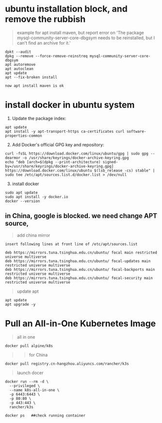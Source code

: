 # ubuntu installation block, and remove the rubbish
> example for apt install maven, but report error on 'The package mysql-community-server-core-dbgsym needs to be reinstalled, but I can't find an archive for it.'
```
dpkt --audit
dpkg --remove --force-remove-reinstreq mysql-community-server-core-dbgsym
apt autoremove
apt autoclean
apt update
apt --fix-broken install

now apt install maven is ok
```

# install docker in ubuntu system
1. Update the package index:
```
apt update
apt install -y apt-transport-https ca-certificates curl software-properties-common
```
2. Add Docker's official GPG key and repository:
```
curl -fsSL https://download.docker.com/linux/ubuntu/gpg | sudo gpg --dearmor -o /usr/share/keyrings/docker-archive-keyring.gpg
echo "deb [arch=$(dpkg --print-architecture) signed-by=/usr/share/keyrings/docker-archive-keyring.gpg] https://download.docker.com/linux/ubuntu $(lsb_release -cs) stable" | sudo tee /etc/apt/sources.list.d/docker.list > /dev/null
```
3. install docker
```
sudo apt update
sudo apt install -y docker.io
docker --version
```
## in China, google is blocked. we need change APT source,
> add china mirror
```
insert following lines at front line of /etc/apt/sources.list

deb https://mirrors.tuna.tsinghua.edu.cn/ubuntu/ focal main restricted universe multiverse
deb https://mirrors.tuna.tsinghua.edu.cn/ubuntu/ focal-updates main restricted universe multiverse
deb https://mirrors.tuna.tsinghua.edu.cn/ubuntu/ focal-backports main restricted universe multiverse
deb https://mirrors.tuna.tsinghua.edu.cn/ubuntu/ focal-security main restricted universe multiverse
```
> update apt
```
apt update
apt upgrade -y
```

# Pull an All-in-One Kubernetes Image
> all in one
```
docker pull alpine/k8s
```
>
>>  for China
```
docker pull registry.cn-hangzhou.aliyuncs.com/rancher/k3s
```
>>
> launch docer
```
docker run --rm -d \
  --privileged \
  --name k8s-all-in-one \
  -p 6443:6443 \
  -p 80:80 \
  -p 443:443 \
  rancher/k3s

docker ps   ##check running container
```

